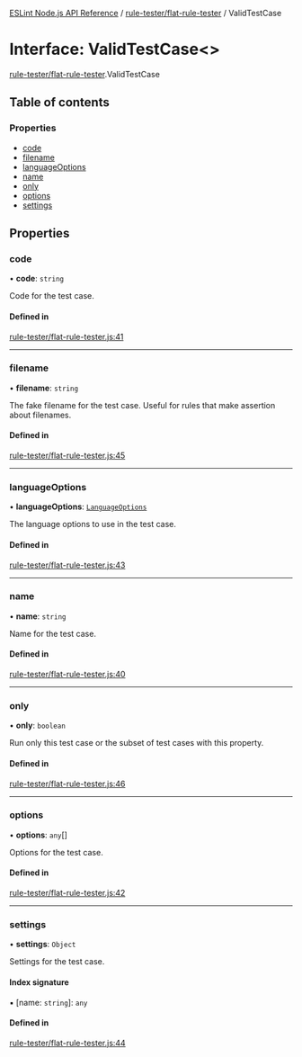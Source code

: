 [ESLint Node.js API Reference](../index.md) / [rule-tester/flat-rule-tester](../modules/rule_tester_flat_rule_tester.md) / ValidTestCase

# Interface: ValidTestCase<\>

[rule-tester/flat-rule-tester](../modules/rule_tester_flat_rule_tester.md).ValidTestCase

## Table of contents

### Properties

* [code](rule_tester_flat_rule_tester.ValidTestCase.md#code)
* [filename](rule_tester_flat_rule_tester.ValidTestCase.md#filename)
* [languageOptions](rule_tester_flat_rule_tester.ValidTestCase.md#languageoptions)
* [name](rule_tester_flat_rule_tester.ValidTestCase.md#name)
* [only](rule_tester_flat_rule_tester.ValidTestCase.md#only)
* [options](rule_tester_flat_rule_tester.ValidTestCase.md#options)
* [settings](rule_tester_flat_rule_tester.ValidTestCase.md#settings)

## Properties

### code

• **code**: `string`

Code for the test case.

#### Defined in

[rule-tester/flat-rule-tester.js:41](https://github.com/bpmutter/eslint/blob/fd0ad7338/lib/rule-tester/flat-rule-tester.js#L41)

___

### filename

• **filename**: `string`

The fake filename for the test case. Useful for rules that make assertion about filenames.

#### Defined in

[rule-tester/flat-rule-tester.js:45](https://github.com/bpmutter/eslint/blob/fd0ad7338/lib/rule-tester/flat-rule-tester.js#L45)

___

### languageOptions

• **languageOptions**: [`LanguageOptions`](rule_tester_flat_rule_tester.LanguageOptions.md)

The language options to use in the test case.

#### Defined in

[rule-tester/flat-rule-tester.js:43](https://github.com/bpmutter/eslint/blob/fd0ad7338/lib/rule-tester/flat-rule-tester.js#L43)

___

### name

• **name**: `string`

Name for the test case.

#### Defined in

[rule-tester/flat-rule-tester.js:40](https://github.com/bpmutter/eslint/blob/fd0ad7338/lib/rule-tester/flat-rule-tester.js#L40)

___

### only

• **only**: `boolean`

Run only this test case or the subset of test cases with this property.

#### Defined in

[rule-tester/flat-rule-tester.js:46](https://github.com/bpmutter/eslint/blob/fd0ad7338/lib/rule-tester/flat-rule-tester.js#L46)

___

### options

• **options**: `any`[]

Options for the test case.

#### Defined in

[rule-tester/flat-rule-tester.js:42](https://github.com/bpmutter/eslint/blob/fd0ad7338/lib/rule-tester/flat-rule-tester.js#L42)

___

### settings

• **settings**: `Object`

Settings for the test case.

#### Index signature

▪ [name: `string`]: `any`

#### Defined in

[rule-tester/flat-rule-tester.js:44](https://github.com/bpmutter/eslint/blob/fd0ad7338/lib/rule-tester/flat-rule-tester.js#L44)
